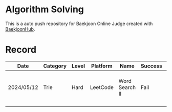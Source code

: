 # Algorithm Solving
This is a auto push repository for Baekjoon Online Judge created with [BaekjoonHub](https://github.com/BaekjoonHub/BaekjoonHub).

# Record
| Date | Category | Level | Platform | Name | Success | Memo |
|------|----------|-------|----------|------|---------|------|
| 2024/05/12 | Trie | Hard | LeetCode | Word Search II | Fail | In search problem, searching short part is better |
| | | | | | |
